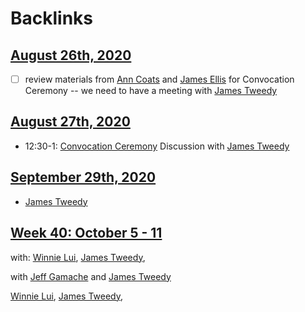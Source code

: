 
# Backlinks
## [August 26th, 2020](<August 26th, 2020.md>)
- [ ] review materials from [Ann Coats](<Ann Coats.md>) and [James Ellis](<James Ellis.md>) for Convocation Ceremony -- we need to have a meeting with [James Tweedy](<James Tweedy.md>)

## [August 27th, 2020](<August 27th, 2020.md>)
- 12:30-1: [Convocation Ceremony](<Convocation Ceremony.md>) Discussion with [James Tweedy](<James Tweedy.md>)

## [September 29th, 2020](<September 29th, 2020.md>)
- [James Tweedy](<James Tweedy.md>)

## [Week 40: October 5 - 11](<Week 40: October 5 - 11.md>)
with: [Winnie Lui](<Winnie Lui.md>), [James Tweedy](<James Tweedy.md>),

with [Jeff Gamache](<Jeff Gamache.md>) and [James Tweedy](<James Tweedy.md>)

[Winnie Lui](<Winnie Lui.md>), [James Tweedy](<James Tweedy.md>),

